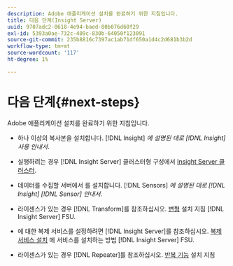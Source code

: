 ```yaml
---
description: Adobe 애플리케이션 설치를 완료하기 위한 지침입니다.
title: 다음 단계(Insight Server)
uuid: 9707adc2-0618-4e94-baed-80b076d60f29
exl-id: 5393a0ae-732c-409c-830b-64050f123091
source-git-commit: 235b8816c7397ac1ab71df650a1d4c2d681b3b2d
workflow-type: tm+mt
source-wordcount: '117'
ht-degree: 1%

---
```


# 다음 단계{#next-steps}

Adobe 애플리케이션 설치를 완료하기 위한 지침입니다.

* 하나 이상의 복사본을 설치합니다. [!DNL Insight] *에 설명된 대로 [!DNL Insight] 사용 안내서*.

* 실행하려는 경우 [!DNL Insight Server] 클러스터형 구성에서 [Insight Server 클러스터](../../../home/c-inst-svr/c-install-ins-svr/c-ins-svr-clstrs/c-abt-ins-svr-clsters.md).

* 데이터를 수집할 서버에서 를 설치합니다. [!DNL Sensors] *에 설명된 대로 [!DNL Insight] [!DNL Sensor] 안내서*.

* 라이센스가 있는 경우 [!DNL Transform]를 참조하십시오. [변형](../../../home/c-inst-svr/c-tfm/c-tfm.md#concept-2da4db2b6f444e93ace22d3b3aecb4f2) 설치 지침 [!DNL Insight Server] FSU.

* 에 대한 복제 서비스를 설정하려면 [!DNL Insight Server]를 참조하십시오. [복제 서비스 설치](../../../home/c-inst-svr/c-ins-svr-rep-svc/c-inst-rep-svc.md#concept-4743b6621f394ee39cf0635230996925) 에 서비스를 설치하는 방법 [!DNL Insight Server] FSU.

* 라이센스가 있는 경우 [!DNL Repeater]를 참조하십시오. [반복 기능](../../../home/c-inst-svr/c-rptr-fntly/c-rptr-fntly.md) 설치 지침
